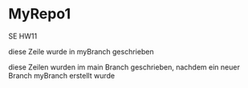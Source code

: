# MyRepo1
SE HW11

diese Zeile wurde in myBranch geschrieben

diese Zeilen wurden im main Branch geschrieben, nachdem ein neuer Branch myBranch erstellt wurde
